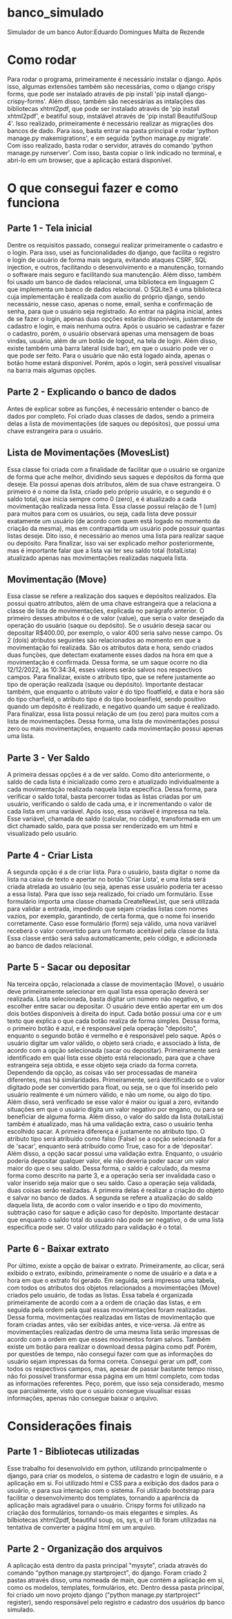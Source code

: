 # banco_simulado
Simulador de um banco
Autor:Eduardo Domingues Malta de Rezende

# Como rodar
Para rodar o programa, primeiramente é necessário instalar o django. Após isso, algumas extensões também são necessárias, como o django crispy forms, que pode ser instalado através de pip install 'pip install django-crispy-forms'. Além disso, também são necessárias as intalações das bibliotecas xhtml2pdf, que pode ser instalado através de 'pip install xhtml2pdf', e beatiful soup, instalável através de 'pip install BeautifulSoup 4'. Isso realizado, primeiramente é necessário realizar as migrações dos bancos de dado. Para isso, basta entrar na pasta principal e rodar 'python manage.py makemigrations', e em seguida 'python manage.py migrate'. Com isso realizado, basta rodar o servidor, através do comando 'python manage.py runserver'. Com isso, basta copiar o link indicado no terminal, e abri-lo em um browser, que a aplicação estará disponível.


# O que consegui fazer e como funciona
## Parte 1 - Tela inicial
Dentre os requisitos passado, consegui realizar primeiramente o cadastro e o login. Para isso, usei as funcionalidades do django, que facilita o registro e login de usuário de forma mais segura, evitando ataques CSRF, SQL injection, e outros, facilitando o desenvolvimento e a manutenção, tornando o software mais seguro e facilitando sua manutenção. Além disso, também foi usado um banco de dados relacional, uma biblioteca em linguagem C que implementa um banco de dados relacional. O SQLite3 é uma biblioteca cuja implementação é realizada com auxílio do próprio django, sendo necessário, nesse caso, apenas o nome, email, senha e confirmação de senha, para que o usuário seja registrado. Ao entrar na página inicial, antes de se fazer o login, apenas duas opções estarão disponíveis, justamente de cadastro e login, e mais nenhuma outra. Após o usuário se cadastrar e fazer o cadastro, porém, o usuário observará apenas uma mensagem de boas vindas, usuário, além de um botão de logout, na tela de login. Além disso, existe também uma barra lateral (side bar), em que o usuário pode ver o que pode ser feito. Para o usuário que não está logado ainda, apenas o botão home estará disponível. Porém, após o login, será possível visualisar na barra mais algumas opções. 


## Parte 2 - Explicando o banco de dados
  Antes de explicar sobre as funções, é necessário entender o banco de dados por completo. Foi criado duas classes de dados, sendo a primeira delas a lista de movimentações (de saques ou depósitos), que possui uma chave estrangeira para o usuário. 

## Lista de Movimentações (MovesList)
  Essa classe foi criada com a finalidade de facilitar que o usuário se organize de forma que ache melhor, dividindo seus saques e depósitos da forma que deseje. Ela possui apenas dois atributos, além de sua chave estrangeira. O primeiro é o nome da lista, criado pelo próprio usuário, e o segundo é o saldo total, que inicia sempre como 0 (zero), e é atualizado a cada movimentação realizada nessa lista. Essa classe possui relação de 1 (um) para muitos para com os usuários, ou seja, cada lista deve possuir exatamente um usuário (de acordo com quem está logado no momento da criação da mesma), mas em contrapartida um usuário pode possuir quantas listas deseje. Dito isso, é necessário ao menos uma lista para realizar saque ou depósito. 
Para finalizar, isso vai ser explicado melhor posteriormente, mas é importante falar que a lista vai ter seu saldo total (totalLista) atualizado apenas nas movimentações realizadas naquela lista.


## Movimentação (Move)
  Essa classe se refere a realização dos saques e depósitos realizados. Ela possui quatro atributos, além de uma chave estrangeira que a relaciona a classe de lista de movimentações, explicada no parágrafo anterior. O primeiro desses atributos é o de valor (value), que seria o valor desejado da operação do usuário (saque ou depósito). Se o usuário deseja sacar ou depositar R$400.00, por exemplo, o valor 400 seria salvo nesse campo. Os 2 (dois) atributos seguintes são relacionados ao momento em que a movimentação foi realizada. São os atributos data e hora, sendo criados duas funções, que detectam exatamente esses dados na hora em que a movimentação é confirmada. Dessa forma, se um saque ocorre no dia 12/12/2022, às 10:34:34, esses valores serão salvos nos respectivos campos. Para finalizar, existe o atributo tipo, que se refere justamente ao tipo de operação realizada (saque ou depósito). 
  Importante destacar também, que enquanto o atributo valor é do tipo floatfield, e data e hora são do tipo charfield, o atributo tipo é do tipo booleanfield, sendo positivo quando um depósito é realizado, e negativo quando um saque é realizado. Para finalizar, essa lista possui relação de um (ou zero) para muitos com a lista de movimentações. Dessa forma, uma lista de movimentações possui zero ou mais movimentações, enquanto cada movimentação possui apenas uma lista.


## Parte 3 - Ver Saldo
  A primeira dessas opções é a de ver saldo. Como dito anteriormente, o saldo de cada lista é inicializado como zero e atualizado individualmente a cada movimentação realizada naquela lista específica. Dessa forma, para verificar o saldo total, basta percorrer todas as listas criadas por um usuário, verificando o saldo de cada uma, e ir incrementando o valor de cada lista em uma variável. Após isso, essa variável é impressa na tela. Esse variável, chamada de saldo (calcular, no código, transformada em um dict chamado saldo, para que possa ser renderizado em um html e visualizado pelo usuário.


## Parte 4 - Criar Lista
  A segunda opção é a de criar lista. Para o usuário, basta digitar o nome da lista na caixa de texto e apertar no botão 'Criar Lista', e uma lista será criada atrelada ao usuário (ou seja, apenas esse usuário poderia ter acesso a essa lista). Para que isso seja realizado, foi criado um formulário. Esse formulário importa uma classe chamada CreateNewList, que será utilizada para validar a entrada, impedindo que sejam criadas listas com nomes vazios, por exemplo, garantindo, de certa forma, que o nome foi inserido corretamente. Caso esse formulário (form) seja válido, uma nova variável receberá o valor convertido para um formato aceitável pela classe da lista.
Essa classe então será salva automaticamente, pelo código, e adicionada ao banco de dados relacional.


## Parte 5 - Sacar ou depositar
  Na terceira opção, relacionada a classe de movimentação (Move), o usuário deve primeiramente selecionar em qual lista essa operação deverá ser realizada. Lista selecionada, basta digitar um número não negativo, e escolher entre sacar ou depositar. O usuário deve então apertar em um dos dois botões disponíveis à direita do input. Cada botão possui uma cor e um texto que explica o que cada botão realiza de forma simples. Dessa forma, o primeiro botão é azul, e é responsável pela operação "depósito", enquanto o segundo botão é vermelho e é responsável pelo saque.
  Após o usuário digitar um valor válido, o objeto será criado, e associado à lista, de acordo com a opção selecionada (sacar ou depositar). Primeiramente será identificado em qual lista esse objeto está relacionado, para que a chave estrangeira seja obtida, e esse objeto seja criado da forma correta. Dependendo da opção, as coisas vão ser processadas de maneira diferentes, mas há similaridades. Primeiramente, será identificado se o valor digitado pode ser convertido para float, ou seja, se o que foi inserido pelo usuário realmente é um número válido, e não um nome, ou algo do tipo. Além disso, será verificado se esse valor é maior ou igual a zero, evitando situações em que o usuário digita um valor negativo por engano, ou para se beneficiar de alguma forma. Além disso, o valor do saldo da lista (totalLista) também é atualizado, mas há uma validação extra, caso o usuário tenha escolhido sacar.
  A primeira diferença é justamente no atributo tipo. O atributo tipo será atribuído como falso (False) se a opção selecionada for a de 'sacar', enquanto será atribuído como True, caso for a de 'depositar'. Além disso, a opção sacar possui uma validação extra. Enquanto, o usuário poderia depositar qualquer valor, ele não deveria poder sacar um valor maior do que o seu saldo. Dessa forma, o saldo é calculado, da mesma forma como descrito na parte 3, e a operação seria ser invalidada caso o valor inserido seja maior que o seu saldo.
  Caso a operação seja validada, duas coisas serão realizadas. A primeira delas é realizar a criação do objeto e salvar no banco de dados. A segunda se refere a atualização do saldo daquela lista, de acordo com o valor inserido e o tipo do movimento, subtração caso for saque e adição caso for depósito. Importante destacar que enquanto o saldo total do usuário não pode ser negativo, o de uma lista especifica pode ser. O valor utilizado para validação é o total.
  
  
## Parte 6 - Baixar extrato
  Por último, existe a opção de baixar o extrato. Primeiramente, ao clicar, será exibido o extrato, exibindo, primeiramente o nome de usuário e a data e a hora em que o extrato foi gerado. Em seguida, será impresso uma tabela, com todos os atributos dos objetos relacionados a movimentações (Move) criados pelo usuário, de todas as listas. Essa tabela é organizada primeiramente de acordo com a a ordem de criação das listas, e em seguida pela ordem pela qual essas movimentações foram realizadas. Dessa forma, movimentações realizadas em listas de movimentação que foram criadas antes, vão ser exibidas antes, e vice-versa. Já entre as movimentações realizadas dentro de uma mesma lista serão impressas de acordo com a ordem em que esses movimentos foram salvos.
  Também existe um botão para realizar o download dessa página como pdf. Porém, por questões de tempo, não consegui fazer com que as informações do usuário sejam impressas da forma correta. Consegui gerar um pdf, com todos os respectivos campos, mas, apesar de passar bastante tempo nisso, não foi possível transformar essa página em um html completo, com todas as informações referentes. Peço, porém, que isso seja considerado, mesmo que parcialmente, visto que o usuário consegue visualisar essas informações, apenas não consegue baixar o arquivo.
  
  
# Considerações finais
## Parte 1 - Bibliotecas utilizadas
  Esse trabalho foi desenvolvido em python, utilizando principalmente o django, para criar os modelos, o sistema de cadastro e login de usuário, e a aplicação em si. Foi utilizado html e CSS para a exibição dos dados para o usuário, e para sua interação com o sistema. Foi utilizado bootstrap para facilitar o desenvolvimento dos templates, tornando a aparência da aplicação mais agradável para o usuário. Crispy forms foi utilizado na criação dos formulários, tornando-os mais elegantes e simples. As bilbiotecas xhtml2pdf, beautiful soup, os, sys, e url lib foram utilizadas na tentativa de converter a página html em um arquivo.

## Parte 2 - Organização dos arquivos
  A aplicação está dentro da pasta principal "mysyte", criada através do comando "python manage.py startproject", do django. Foram criado 2 pastas através disso, uma nomeada de main, que contém a aplicação em si, como os modelos, templates, formulários, etc. Dentro dessa pasta principal, foi criado um novo projeto django ("python manage.py startproject" register), sendo responsável pelo registro e cadastro dos usuários dp banco simulado.
